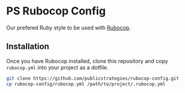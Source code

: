 # PS Rubocop Config
Our prefered Ruby style to be used with
[Rubocop](https://github.com/rubocop-hq/rubocop).

## Installation
Once you have Rubocop installed, clone this repository and copy `rubocop.yml`
into your project as a dotfile.

```sh
git clone https://github.com/publicstrategies/rubocop-config.git
cp rubocop-config/rubocop.yml /path/to/project/.rubocop.yml
```
